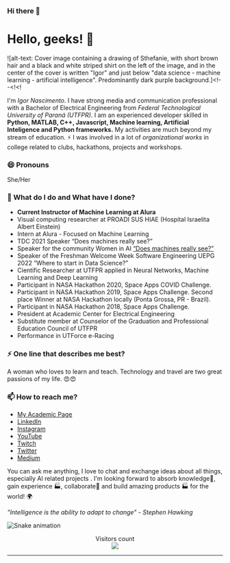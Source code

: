 ### Hi there 👋

<!--
**IMNascimento/IMNascimento** is a ✨ _special_ ✨ repository because its `README.md` (this file) appears on your GitHub profile.

Here are some ideas to get you started:

- 🔭 I’m currently working on ...
- 🌱 I’m currently learning ...
- 👯 I’m looking to collaborate on ...
- 🤔 I’m looking for help with ...
- 💬 Ask me about ...
- 📫 How to reach me: ...
- 😄 Pronouns: ...
- ⚡ Fun fact: ...
-->
# Hello, geeks! 👋

![alt-text: Cover image containing a drawing of Sthefanie, with short brown hair and a black and white striped shirt on the left of the image, and in the center of the cover is written "Igor" and just below "data science - machine learning - artificial intelligence". Predominantly dark purple background.]<!--<!<!

I'm _Igor Nascimento_. I have strong media and communication professional with a Bachelor of Electrical Engineering from _Federal Technological University of Paraná (UTFPR)_. I am an experienced developer skilled in **Python, MATLAB, C++, Javascript, Machine learning, Artificial Inteligence and Python frameworks.** My activities are much beyond my stream of education. ⚡ I was involved in a lot of *organizational works* in college related to clubs, hackathons, projects and workshops.

### 😄 Pronouns
She/Her

### 🌱 What do I do and What have I done? 

- **Current Instructor of Machine Learning at Alura**
- Visual computing researcher at PROADI SUS HIAE (Hospital Israelita Albert Einstein)
- Intern at Alura - Focused on Machine Learning 
- TDC 2021 Speaker “Does machines really see?”
- Speaker for the community Women in AI [“Does machines really see?”](https://www.youtube.com/watch?v=7mcRf0FqsLo&t=2&ab_channel=MulheresemIA)
- Speaker of the Freshman Welcome Week Software Engineering UEPG 2022 “Where to start in Data Science?”
- Cientific Researcher at UTFPR applied in Neural Networks, Machine Learning and Deep Learning
- Participant in NASA Hackathon 2020, Space Apps COVID Challenge.
- Participant in NASA Hackathon 2019, Space Apps Challenge. Second place Winner at NASA Hackathon locally (Ponta Grossa, PR - Brazil).
- Participant in NASA Hackathon 2018, Space Apps Challenge.
- President at Academic Center for Electrical Engineering 
- Substitute member at Counselor of the Graduation and Professional Education Council of UTFPR
- Performance in UTForce e-Racing



### ⚡ One line that describes me best? 
A woman who loves to learn and teach. Technology and travel are two great passions of my life. 😍😍

### 📫 How to reach me?
- [My Academic Page](https://sthemonica.notion.site/Portfolio-Sthefanie-2775f56f27da43c78eab06337e898ec2)
- [LinkedIn](https://www.linkedin.com/in/sthemonica/)  
- [Instagram](https://www.instagram.com/sthemonica/)
- [YouTube](https://www.youtube.com/channel/UCtM2Fsn4X0eP-gTrOCv6zww)
- [Twitch](https://www.twitch.tv/sthemonica)
- [Twitter](https://twitter.com/sthemonica) 
- [Medium](https://medium.com/@sthemonica)


You can ask me anything, I love to chat and exchange ideas about all things, especially AI related projects
. I'm looking forward to absorb knowledge🧠, gain experience 🏭, collaborate🤝 and build amazing products 🏭 for the world! 🌍


*"Intelligence is the ability to adapt to change" - Stephen Hawking*

![Snake animation](https://github.com/sthemonica/sthemonica/blob/output/github-contribution-grid-snake.svg)
  

<p align="center"> 
  Visitors count<br>
  <img src="https://profile-counter.glitch.me/sthemonica/count.svg" />
</p>



***
<!--

[PT-BR]

Sou a _Sthefanie Monica_. Tenho uma forte aptidão profissional de mídia e comunicação com Bacharelado em Engenharia Elétrica pela _Universidade Tecnológica Federal do Paraná (UTFPR)_. Sou uma desenvolvedora experiente com habilidades em **Python, MATLAB, C++, Javascript, Machine Learning, Inteligência Artificial e frameworks Python.** Minhas atividades estão muito além do meu fluxo de educação. ⚡ Estive envolvida em muitos *trabalhos organizacionais* na faculdade relacionados a clubes, hackathons, projetos e workshops.

### 😄 Pronomes
Ela/dela

### 🌱 O que eu faço e o que já fiz?

- **Atualmente Instrutora de Machine Learning na Alura**
- Pesquisadora de Visão Computacional no PROADI SUS HIAE (Hospital Israelita Albert Einstein)
- Estagiária na Alura - Focado em Machine Learning 
- Palestrante TDC 2021 “As máquinas realmente enxergam?”
- Palestrante na comunidade Mulheres em AI “As máquinas realmente enxergam?”
- Palestrante da Semana da Acolhida de Calouros Engenharia de Software UEPG 2022 “Como começar em Data Science?”
- Pesquisadora Científica (IC) na UTFPR aplicado em Redes Neurais, Machine Learning and Deep Learning
- Participante no NASA Hackathon 2020, Space Apps COVID Challenge.
- Participante no NASA Hackathon 2019, Space Apps Challenge. Equipe ganhadora do segundo lugar localmente (Ponta Grossa, PR - Brazil).
- Participante no NASA Hackathon 2018, Space Apps Challenge.
- Presidente do Centro Acadêmico de Engenharia Elétrica
- Suplente no cargo de Conselheira do órgão Conselho de Graduação e Educação Profissional da UTFPR (COGEP)
- Desempenho em UTForce e-Racing 


### ⚡ Uma linha que me descreva da melhor forma?
Uma mulher que ama aprender e ensinar. Tecnologia e viagens são minhas duas maiores paixões da vida. 😍😍


### 📫 Onde me encontrar?
- [Minha Academic Page](https://sthemonica.notion.site/Portfolio-Sthefanie-2775f56f27da43c78eab06337e898ec2)
- [LinkedIn](https://www.linkedin.com/in/sthemonica/)  
- [Instagram](https://www.instagram.com/sthemonica/)
- [Twitch](https://www.twitch.tv/sthemonica)
- [Twitter](https://twitter.com/sthemonica) 
- [Medium](https://medium.com/@sthemonica)


Você pode me perguntar qualquer coisa, adoro conversar e trocar ideias sobre todas as coisas, especialmente projetos relacionados à IA. Estou ansiosa para absorver conhecimentos 🧠, ganhar experiência 🏭, colaborar🤝 e construir produtos incríveis 🏭 para o mundo! 🌍


*"Inteligência é a capacidade de se adaptar às mudanças" - Stephen Hawking*
--!>

